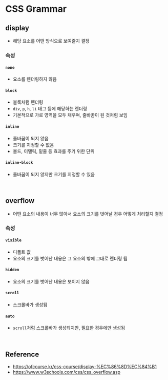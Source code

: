 # CSS Grammar

## display
* 해당 요소를 어떤 방식으로 보여줄지 결정

### 속성

#### `none` 
* 요소를 렌더링하지 않음

#### `block`
* 블록처럼 렌더링
* `div`, `p`, `h`, `li` 태그 등에 해당하는 렌더링
* 기본적으로 가로 영역을 모두 채우며, 줄바꿈이 된 것처럼 보임

#### `inline`
* 줄바꿈이 되지 않음
* 크기를 지정할 수 없음
* 볼드, 이탤릭, 밑줄 등 효과를 주기 위한 단위

#### `inline-block`
* 줄바꿈이 되지 않지만 크기를 지정할 수 있음

<br>

## overflow
* 어떤 요소의 내용이 너무 많아서 요소의 크기를 벗어날 경우 어떻게 처리할지 결정

### 속성

#### `visible`
* 디폴트 값
* 요소의 크기를 벗어난 내용은 그 요소의 밖에 그대로 렌더링 됨

#### `hidden`
* 요소의 크기를 벗어난 내용은 보이지 않음

#### `scroll`
* 스크롤바가 생성됨

#### `auto`
* `scroll`처럼 스크롤바가 생성되지만, 필요한 경우에만 생성됨

<br>

## Reference
* <https://ofcourse.kr/css-course/display-%EC%86%8D%EC%84%B1>
* <https://www.w3schools.com/css/css_overflow.asp>